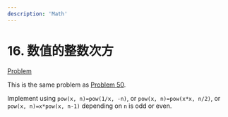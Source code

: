 ```yaml
---
description: 'Math'
---
```


# 16. 数值的整数次方

[Problem](https://leetcode-cn.com/problems/shu-zhi-de-zheng-shu-ci-fang-lcof/)

This is the same problem as [Problem 50](../LeetCode/50-Pow-x-n.md). 

Implement using `pow(x, n)=pow(1/x, -n)`, or `pow(x, n)=pow(x*x, n/2)`, or `pow(x, n)=x*pow(x, n-1)` depending on `n` is odd or even.
